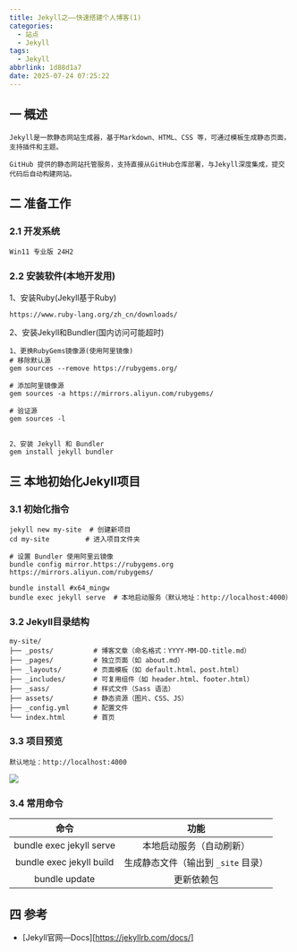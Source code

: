 ```yaml
---
title: Jekyll之——快速搭建个人博客(1)
categories:
  - 站点
  - Jekyll
tags:
  - Jekyll
abbrlink: 1d88d1a7
date: 2025-07-24 07:25:22
---
```

## 一 概述

```
Jekyll是一款静态网站生成器，基于Markdown、HTML、CSS 等，可通过模板生成静态页面，支持插件和主题。

GitHub 提供的静态网站托管服务，支持直接从GitHub仓库部署，与Jekyll深度集成，提交代码后自动构建网站。
```

<!--more-->

## 二 准备工作

### 2.1 开发系统

```
Win11 专业版 24H2
```

### 2.2 安装软件(本地开发用)

1、安装Ruby(Jekyll基于Ruby)

```
https://www.ruby-lang.org/zh_cn/downloads/
```

2、安装Jekyll和Bundler(国内访问可能超时)

```
1、更换RubyGems镜像源(使用阿里镜像)
# 移除默认源
gem sources --remove https://rubygems.org/

# 添加阿里镜像源
gem sources -a https://mirrors.aliyun.com/rubygems/

# 验证源
gem sources -l


2、安装 Jekyll 和 Bundler
gem install jekyll bundler
```

## 三 本地初始化Jekyll项目

### 3.1 初始化指令

```
jekyll new my-site  # 创建新项目
cd my-site         # 进入项目文件夹

# 设置 Bundler 使用阿里云镜像
bundle config mirror.https://rubygems.org  https://mirrors.aliyun.com/rubygems/

bundle install #x64_mingw
bundle exec jekyll serve  # 本地启动服务（默认地址：http://localhost:4000）
```

### 3.2 Jekyll目录结构

```
my-site/
├── _posts/          # 博客文章（命名格式：YYYY-MM-DD-title.md）
├── _pages/          # 独立页面（如 about.md）
├── _layouts/        # 页面模板（如 default.html、post.html）
├── _includes/       # 可复用组件（如 header.html、footer.html）
├── _sass/           # 样式文件（Sass 语法）
├── assets/          # 静态资源（图片、CSS、JS）
├── _config.yml      # 配置文件
└── index.html       # 首页
```

### 3.3 项目预览

```
默认地址：http://localhost:4000
```

![][1]

### 3.4 常用命令

|           命令           |                功能                 |
| :----------------------: | :---------------------------------: |
| bundle exec jekyll serve |      本地启动服务（自动刷新）       |
| bundle exec jekyll build | 生成静态文件（输出到 `_site` 目录） |
|      bundle update       |             更新依赖包              |

## 四 参考

* [Jekyll官网—Docs][https://jekyllrb.com/docs/]



[1]:https://cdn.jsdelivr.net/gh/PGzxc/CDN/blog-image/jekyll-1-page-view-1.png